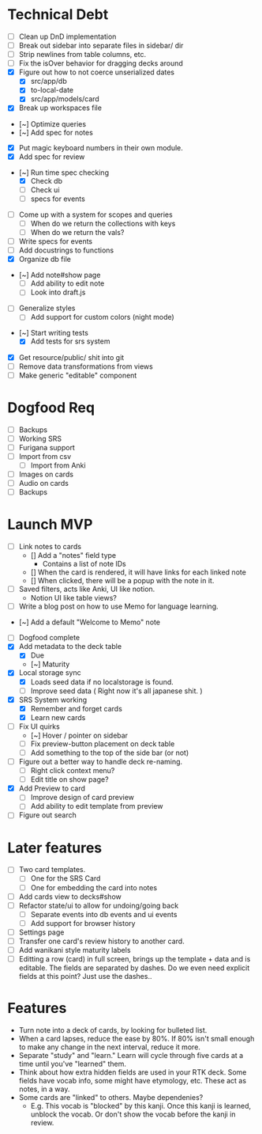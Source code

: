 # Technical Debt
- [ ] Clean up DnD implementation
- [ ] Break out sidebar into separate files in sidebar/ dir
- [ ] Strip newlines from table columns, etc.
- [ ] Fix the isOver behavior for dragging decks around
- [x] Figure out how to not coerce unserialized dates
   - [x] src/app/db
   - [x] to-local-date
   - [x] src/app/models/card
- [x] Break up workspaces file
- [~] Optimize queries
- [~] Add spec for notes
- [x] Put magic keyboard numbers in their own module.
- [x] Add spec for review
- [~] Run time spec checking
   - [x] Check db
   - [ ] Check ui
   - [ ] specs for events
- [ ] Come up with a system for scopes and queries
   - [ ] When do we return the collections with keys
   - [ ] When do we return the vals?
- [ ] Write specs for events
- [ ] Add docustrings to functions
- [x] Organize db file
- [~] Add note#show page
   - [ ] Add ability to edit note
   - [ ] Look into draft.js
- [ ] Generalize styles
   - [ ] Add support for custom colors (night mode)
- [~] Start writing tests
   - [x] Add tests for srs system
- [x] Get resource/public/ shit into git
- [ ] Remove data transformations from views
- [ ] Make generic "editable" component

# Dogfood Req
- [ ] Backups
- [ ] Working SRS
- [ ] Furigana support
- [ ] Import from csv
   - [ ] Import from Anki
- [ ] Images on cards
- [ ] Audio on cards
- [ ] Backups

# Launch MVP
- [ ] Link notes to cards
   - [] Add a "notes" field type
      - Contains a list of note IDs
   - [] When the card is rendered, it will have links for each linked note
   - [] When clicked, there will be a popup with the note in it.
- [ ] Saved filters, acts like Anki, UI like notion.
   - Notion UI like table views?
- [ ] Write a blog post on how to use Memo for language learning.
- [~] Add a default "Welcome to Memo" note
- [ ] Dogfood complete
- [x] Add metadata to the deck table
   - [x] Due
   - [~] Maturity
- [x] Local storage sync
   - [x] Loads seed data if no localstorage is found.
   - [ ] Improve seed data ( Right now it's all japanese shit. )
- [x] SRS System working
   - [x] Remember and forget cards
   - [x] Learn new cards
- [ ] Fix UI quirks
   - [~] Hover / pointer on sidebar
   - [ ] Fix preview-button placement on deck table
   - [ ] Add something to the top of the side bar (or not)
- [ ] Figure out a better way to handle deck re-naming.
   - [ ] Right click context menu?
   - [ ] Edit title on show page?
- [x] Add Preview to card
   - [ ] Improve design of card preview
   - [ ] Add ability to edit template from preview
- [ ] Figure out search

# Later features
- [ ] Two card templates.
   - [ ] One for the SRS Card
   - [ ] One for embedding the card into notes
- [ ] Add cards view to decks#show
- [ ] Refactor state/ui to allow for undoing/going back
   - [ ] Separate events into db events and ui events
   - [ ] Add support for browser history
- [ ] Settings page
- [ ] Transfer one card's review history to another card.
- [ ] Add wanikani style maturity labels
- [ ] Editting a row (card) in full screen, brings up the template + data and is editable. The fields are separated by dashes. Do we even need explicit fields at this point? Just use the dashes..

# Features
- Turn note into a deck of cards, by looking for bulleted list.
- When a card lapses, reduce the ease by 80%. If 80% isn't small enough to make any change in the next interval, reduce it more.
- Separate "study" and "learn." Learn will cycle through five cards at a time until you've "learned" them.
- Think about how extra hidden fields are used in your RTK deck. Some fields have vocab info, some might have etymology, etc. These act as notes, in a way.
- Some cards are "linked" to others. Maybe dependenies?
   - E.g. This vocab is "blocked" by this kanji. Once this kanji is learned, unblock the vocab. Or don't show the vocab before the kanji in review.
